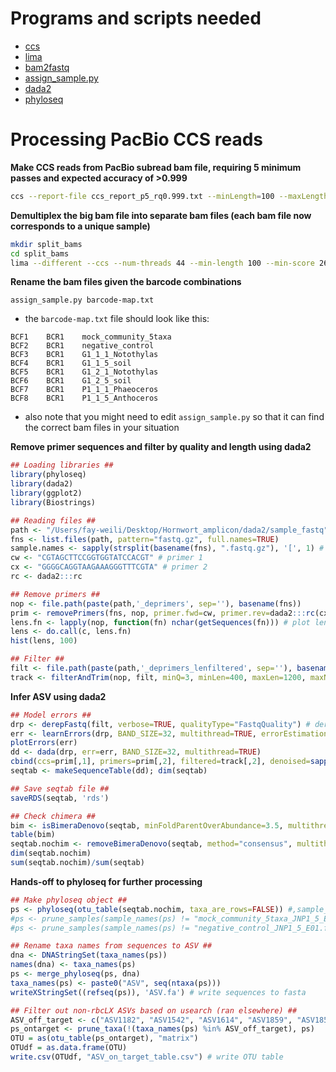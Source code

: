 # Programs and scripts needed
* [ccs](https://github.com/PacificBiosciences/ccs)
* [lima](https://github.com/PacificBiosciences/barcoding)
* [bam2fastq](https://gsl.hudsonalpha.org/information/software/bam2fastq)
* [assign_sample.py](https://github.com/fayweili/hornwort_cyano_interaction/blob/master/scripts/assign_sample.py)
* [dada2](https://benjjneb.github.io/dada2/index.html)
* [phyloseq](https://joey711.github.io/phyloseq/)

# Processing PacBio CCS reads
**Make CCS reads from PacBio subread bam file, requiring 5 minimum passes and expected accuracy of >0.999**
```bash
ccs --report-file ccs_report_p5_rq0.999.txt --minLength=100 --maxLength=2000 --num-threads=12 --min-passes=5 --min-rq=0.999 m54089_180212_172613.subreads.bam pilot_run_ccs_p5_rq0.999.bam 
```
**Demultiplex the big bam file into separate bam files (each bam file now corresponds to a unique sample)**
```bash
mkdir split_bams
cd split_bams
lima --different --ccs --num-threads 44 --min-length 100 --min-score 26 --split-bam-named ../pilot_run_ccs_p5_rq0.999.bam ../barcodes.fasta pilot_run_ccs_p5_rq0.999_demux.bam
```
**Rename the bam files given the barcode combinations**
```
assign_sample.py barcode-map.txt
```
* the `barcode-map.txt` file should look like this:
```
BCF1	BCR1	mock_community_5taxa
BCF2	BCR1	negative_control
BCF3	BCR1	G1_1_1_Notothylas
BCF4	BCR1	G1_1_5_soil
BCF5	BCR1	G1_2_1_Notothylas
BCF6	BCR1	G1_2_5_soil
BCF7	BCR1	P1_1_1_Phaeoceros
BCF8	BCR1	P1_1_5_Anthoceros
```
* also note that you might need to edit `assign_sample.py` so that it can find the correct bam files in your situation

**Remove primer sequences and filter by quality and length using dada2**
```R
## Loading libraries ##
library(phyloseq)
library(dada2)
library(ggplot2)
library(Biostrings)

## Reading files ##
path <- "/Users/fay-weili/Desktop/Hornwort_amplicon/dada2/sample_fastq" # CHANGE ME to location of the fastq file
fns <- list.files(path, pattern="fastq.gz", full.names=TRUE)
sample.names <- sapply(strsplit(basename(fns), ".fastq.gz"), '[', 1) # get sample names from fastq file names
cw <- "CGTAGCTTCCGGTGGTATCCACGT" # primer 1
cx <- "GGGGCAGGTAAGAAAGGGTTTCGTA" # primer 2
rc <- dada2:::rc 

## Remove primers ##
nop <- file.path(paste(path,'_deprimers', sep=''), basename(fns))
prim <- removePrimers(fns, nop, primer.fwd=cw, primer.rev=dada2:::rc(cx), orient=TRUE, verbose=TRUE)
lens.fn <- lapply(nop, function(fn) nchar(getSequences(fn))) # plot len distribution
lens <- do.call(c, lens.fn)
hist(lens, 100)

## Filter ##
filt <- file.path(paste(path,'_deprimers_lenfiltered', sep=''), basename(fns))
track <- filterAndTrim(nop, filt, minQ=3, minLen=400, maxLen=1200, maxN=0, rm.phix=FALSE, maxEE=2, verbose=TRUE)
```

**Infer ASV using dada2**
```R
## Model errors ##
drp <- derepFastq(filt, verbose=TRUE, qualityType="FastqQuality") # dereplicate
err <- learnErrors(drp, BAND_SIZE=32, multithread=TRUE, errorEstimationFunction=PacBioErrfun) # learn error
plotErrors(err)
dd <- dada(drp, err=err, BAND_SIZE=32, multithread=TRUE)
cbind(ccs=prim[,1], primers=prim[,2], filtered=track[,2], denoised=sapply(dd, function(x) sum(x$denoised)))
seqtab <- makeSequenceTable(dd); dim(seqtab)

## Save seqtab file ##
saveRDS(seqtab, 'rds')

## Check chimera ##
bim <- isBimeraDenovo(seqtab, minFoldParentOverAbundance=3.5, multithread=TRUE)
table(bim)
seqtab.nochim <- removeBimeraDenovo(seqtab, method="consensus", multithread=TRUE, verbose=TRUE)
dim(seqtab.nochim)
sum(seqtab.nochim)/sum(seqtab)
```
**Hands-off to phyloseq for further processing**
```R
## Make phyloseq object ##
ps <- phyloseq(otu_table(seqtab.nochim, taxa_are_rows=FALSE)) #,sample_data(sample_df))
#ps <- prune_samples(sample_names(ps) != "mock_community_5taxa_JNP1_5_E01.fastq.gz", ps)
#ps <- prune_samples(sample_names(ps) != "negative_control_JNP1_5_E01.fastq.gz", ps)

## Rename taxa names from sequences to ASV ##
dna <- DNAStringSet(taxa_names(ps))
names(dna) <- taxa_names(ps)
ps <- merge_phyloseq(ps, dna)
taxa_names(ps) <- paste0("ASV", seq(ntaxa(ps)))
writeXStringSet((refseq(ps)), 'ASV.fa') # write sequences to fasta

## Filter out non-rbcLX ASVs based on usearch (ran elsewhere) ##
ASV_off_target <- c("ASV1182", "ASV1542", "ASV1614", "ASV1859", "ASV1858", "ASV1278", "ASV1915", "ASV1761", "ASV1760", "ASV1833", "ASV1911", "ASV1912", "ASV1609", "ASV1919", "ASV1252", "ASV1850", "ASV1525", "ASV1527", "ASV1335", "ASV1905", "ASV1409", "ASV1490", "ASV1781", "ASV1393", "ASV1783", "ASV853", "ASV1866", "ASV1541", "ASV1502", "ASV1687", "ASV1568", "ASV1457", "ASV1383", "ASV1907", "ASV1693", "ASV1826", "ASV1605", "ASV1638", "ASV1340", "ASV1779", "ASV1432", "ASV1940", "ASV1828", "ASV1829", "ASV1909", "ASV1867", "ASV1906", "ASV1458", "ASV1825", "ASV1279", "ASV1047", "ASV1606", "ASV1455", "ASV1712", "ASV1910", "ASV1341", "ASV1692", "ASV1218")
ps_ontarget <- prune_taxa(!(taxa_names(ps) %in% ASV_off_target), ps)
OTU = as(otu_table(ps_ontarget), "matrix")
OTUdf = as.data.frame(OTU)
write.csv(OTUdf, "ASV_on_target_table.csv") # write OTU table
```
